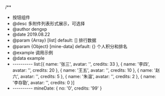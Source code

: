 <!--公用组件：上传附件 -->
/**
* 按钮组件
* @desc 多附件列表形式展示，可选择
* @author dengxp
* @date 2019.08.22
* @param {Array} [list]  default: [] 排行数据
* @param {Object} [mine-data]  default: {} 个人积分和排名
* @example 调用示例
    <ranking :list="ranking-list" mine-date='mineDate'/>
* @data example 
* ---------- list:[{ name: '张三', avatar: '', credits: 33 },
                  { name: '李四', avatar: '', credits: 20 },
                  { name: '王五', avatar: '', credits: 10 },
                  { name: '赵六', avatar: '', credits: 5 },
                  { name: '朱温', avatar: '', credits: 2 },
                  { name: '李存勖', avatar: '', credits: 0 }]
* ---------- mineDate: {
                  no: '0', 
                  credits: '99'
               }

      
